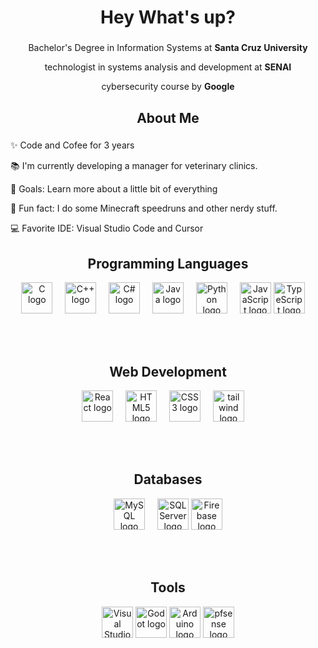 <h1 align="center">Hey What's up?</h1>

###

<div align="center">
  <p>Bachelor's Degree in Information Systems at <strong>Santa Cruz University</strong></p>
  <p>  technologist in systems analysis and development at <Strong>SENAI </Strong> </p>
  <p> cybersecurity course by <Strong>Google</Strong> </p>
</div>

###

<h2 align="center">About Me</h2>

###

<p align="center">
  
  ✨ Code and Cofee for 3 years<br>
  
  📚 I'm currently developing a manager for veterinary clinics.<br>
  
  🎯 Goals: Learn more about a little bit of everything <br>
  
  🎲 Fun fact: I do some Minecraft speedruns and other nerdy stuff.<br>
  
  💻 Favorite IDE: Visual Studio Code and Cursor
</p>

###


###

<div align="center">
  <!-- Programming Languages -->
  <h2>Programming Languages</h2>
  <img src="https://cdn.jsdelivr.net/gh/devicons/devicon/icons/c/c-original.svg" height="50" alt="C logo" title="C" />
  <img width="12" />
  <img src="https://cdn.jsdelivr.net/gh/devicons/devicon/icons/cplusplus/cplusplus-original.svg" height="50" alt="C++ logo" title="C++" />
  <img width="12" />
  <img src="https://cdn.jsdelivr.net/gh/devicons/devicon/icons/csharp/csharp-original.svg" height="50" alt="C# logo" title="C#" />
  <img width="12" />
  <img src="https://cdn.jsdelivr.net/gh/devicons/devicon/icons/java/java-original.svg" height="50" alt="Java logo" title="Java" />
  <img width="12" />
  <img src="https://cdn.jsdelivr.net/gh/devicons/devicon/icons/python/python-original.svg" height="50" alt="Python logo" title="Python" />
  <img width="12" />
  <img src="https://cdn.jsdelivr.net/gh/devicons/devicon/icons/javascript/javascript-original.svg" height="50" alt="JavaScript logo" title="JavaScript" />
  <img src="https://cdn.jsdelivr.net/gh/devicons/devicon@latest/icons/typescript/typescript-original.svg" height="50" alt="TypeScript logo" title="TypeScript" />
  <img width="12" />
          
  
  <br><br>
  
  <!-- Web Development -->
  <h2> Web Development </h2>
  <img src="https://cdn.jsdelivr.net/gh/devicons/devicon/icons/react/react-original.svg" height="50" alt="React logo" title="React" />
  <img width="12" />
  <img src="https://cdn.jsdelivr.net/gh/devicons/devicon/icons/html5/html5-original.svg" height="50" alt="HTML5 logo" title="HTML5" />
  <img width="12" />
  <img src="https://cdn.jsdelivr.net/gh/devicons/devicon/icons/css3/css3-original.svg" height="50" alt="CSS3 logo" title="CSS3" />
  <img width="12" />
  <img src="https://cdn.jsdelivr.net/gh/devicons/devicon@latest/icons/tailwindcss/tailwindcss-original.svg" height="50" alt="tailwind logo" title="tailwind"/>
  <img width="12" />
  
  <br><br>
  
  <!-- Databases -->
  <h2> Databases </h2>
  <img src="https://cdn.jsdelivr.net/gh/devicons/devicon/icons/mysql/mysql-original.svg" height="50" alt="MySQL logo" title="MySQL" />
  <img width="12" />
  <img src="https://cdn.jsdelivr.net/gh/devicons/devicon/icons/microsoftsqlserver/microsoftsqlserver-plain.svg" height="50" alt="SQL Server logo" title="SQL Server" />
  <img src="https://cdn.jsdelivr.net/gh/devicons/devicon@latest/icons/firebase/firebase-plain.svg" height="50" alt="Firebase logo" title="Firebase"/>
  
  <br><br>
  
  <!-- Tools -->
  <h2> Tools </h2
  <img src="https://cdn.jsdelivr.net/gh/devicons/devicon/icons/vscode/vscode-original.svg" height="50" alt="VS Code logo" title="VS Code" />
  <img width="12" />
  <img src="https://cdn.jsdelivr.net/gh/devicons/devicon/icons/visualstudio/visualstudio-plain.svg" height="50" alt="Visual Studio logo" title="Visual Studio" />
  <img src="https://cdn.jsdelivr.net/gh/devicons/devicon@latest/icons/godot/godot-original.svg" height="50" alt="Godot logo" title="Godot" />
  <img src="https://cdn.jsdelivr.net/gh/devicons/devicon@latest/icons/arduino/arduino-original.svg" height="50" alt= "Arduino logo" title="Arduino"/>
  <img src="https://cdn.jsdelivr.net/gh/devicons/devicon@latest/icons/pfsense/pfsense-original.svg" height="50" alt= "pfsense logo" title="pfsense"/>
  <img width="12" />

   
  
</div>

###
<!-- 
<h2 align="center">GitHub Stats</h2>

###

<div align="center">
  <img src="https://github-readme-stats.vercel.app/api?username=yourusername&show_icons=true&theme=dracula" alt="GitHub Stats" />
  <br><br>
  <img src="https://github-readme-stats.vercel.app/api/top-langs/?username=yourusername&layout=compact&theme=dracula" alt="Top Languages" />
</div>
-->
